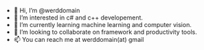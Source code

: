 - 👋 Hi, I’m @werddomain
- 👀 I’m interested in c# and c++ developement.
- 🌱 I’m currently learning machine learning and computer vision.
- 💞️ I’m looking to collaborate on framework and productivity tools.
- 📫 You can reach me at werddomain(at) gmail

<!---
werddomain/werddomain is a ✨ special ✨ repository because its `README.md` (this file) appears on your GitHub profile.
You can click the Preview link to take a look at your changes.
--->
